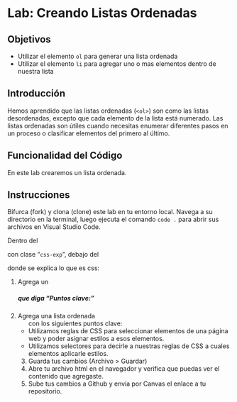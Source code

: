 # Lab: Creando Listas Ordenadas

## Objetivos
- Utilizar el elemento `ol` para generar una lista ordenada
- Utilizar el elemento `li` para agregar uno o mas elementos dentro de nuestra lista

## Introducción 
Hemos aprendido que las listas ordenadas (`<ol>`) son como las listas desordenadas, excepto que cada elemento de la lista está numerado. Las listas ordenadas son útiles cuando necesitas enumerar diferentes pasos en un proceso o clasificar elementos del primero al último.


## Funcionalidad del Código
En este lab crearemos un lista ordenada.

## Instrucciones
Bifurca (fork) y clona (clone) este lab en tu entorno local. Navega a su directorio en la terminal, luego ejecuta el comando `code .` para abrir sus archivos en Visual Studio Code. 

Dentro del <div> con clase “`css-exp`”, debajo del <p> donde se explica lo que es css: 

1. Agrega un <h5> que diga “Puntos clave:”
2. Agrega una lista ordenada <ol> con los siguientes puntos clave:
- Utilizamos reglas de CSS para seleccionar elementos de una página web y poder asignar estilos a esos elementos.
- Utilizamos selectores para decirle a nuestras reglas de CSS a cuales elementos aplicarle estilos.
3. Guarda tus cambios (Archivo > Guardar)
4. Abre tu archivo html en el navegador y verifica que puedas ver el contenido que agregaste.
5. Sube tus cambios a Github y envía por Canvas el enlace a tu repositorio.